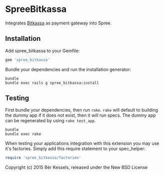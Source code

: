 SpreeBitkassa
=============

Integrates [Bitkassa](https://www.bitkassa.nl/) as payment gateway into Spree.

Installation
------------

Add spree_bitkassa to your Gemfile:

```ruby
gem 'spree_bitkassa'
```

Bundle your dependencies and run the installation generator:

```shell
bundle
bundle exec rails g spree_bitkassa:install
```

Testing
-------

First bundle your dependencies, then run `rake`. `rake` will default to building the dummy app if it does not exist, then it will run specs. The dummy app can be regenerated by using `rake test_app`.

```shell
bundle
bundle exec rake
```

When testing your applications integration with this extension you may use it's factories.
Simply add this require statement to your spec_helper:

```ruby
require 'spree_bitkassa/factories'
```

Copyright (c) 2015 Bèr Kessels, released under the New BSD License
